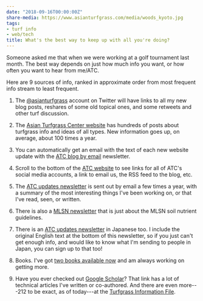 ```yaml
---
date: "2018-09-16T00:00:00Z"
share-media: https://www.asianturfgrass.com/media/woods_kyoto.jpg
tags:
- turf info
- web/tech
title: What's the best way to keep up with all you're doing?
---
```


Someone asked me that when we were working at a golf tournament last month. The best way depends on just how much info you want, or how often you want to hear from me/ATC. 

Here are 9 sources of info, ranked in approximate order from most frequent info stream to least frequent.

1. The [@asianturfgrass](https://twitter.com/asianturfgrass) account on Twitter will have links to all my new blog posts, reshares of some old topical ones, and some retweets and other turf discussion.

2. The [Asian Turfgrass Center website](https://www.asianturfgrass.com/) has hundreds of posts about turfgrass info and ideas of all types. New information goes up, on average, about 100 times a year.

3. You can automatically get an email with the text of each new website update with the [ATC blog by email](http://www.subscribepage.com/atc_blog_email) newsletter.

4. Scroll to the bottom of the [ATC website](https://www.asianturfgrass.com/) to see links for all of ATC's social media accounts, a link to email us, the RSS feed to the blog, etc.

5. The [ATC updates newsletter](http://www.subscribepage.com/atcupdate) is sent out by email a few times a year, with a summary of the most interesting things I've been working on, or that I've read, seen, or written.

6. There is also a [MLSN newsletter](http://www.subscribepage.com/mlsn) that is just about the MLSN soil nutrient guidelines.

7. There is an [ATC updates newsletter](http://www.subscribepage.com/atcupdate_jp) in Japanese too. I include the original English text at the bottom of this newsletter, so if you just can't get enough info, and would like to know what I'm sending to people in Japan, you can sign up to that too!

8. Books. I've got [two books available now](https://www.asianturfgrass.com/books/) and am always working on getting more.

9. Have you ever checked out [Google Scholar](https://scholar.google.com/citations?user=JAlxOXEAAAAJ&hl=en)? That link has a lot of technical articles I've written or co-authored. And there are even more---212 to be exact, as of today---at the [Turfgrass Information File](http://tic.lib.msu.edu/tgif/flink?name=Woods,%20Micah).


